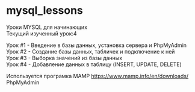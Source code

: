 # mysql_lessons
Уроки MYSQL для начинающих <br />
Текущий изученный урок:4 <br />

Урок #1 - Введение в базы данных, установка сервера и PhpMyAdmin <br />
Урок #2 - Создание базы данных, табличек и подключение к ней <br />
Урок #3 - Выборка значений из базы данных <br />
Урок #4 - Добавление данных в таблицу (INSERT, UPDATE, DELETE) <br />

Используется програмка MAMP https://www.mamp.info/en/downloads/ <br />
PhpMyAdmin <br />